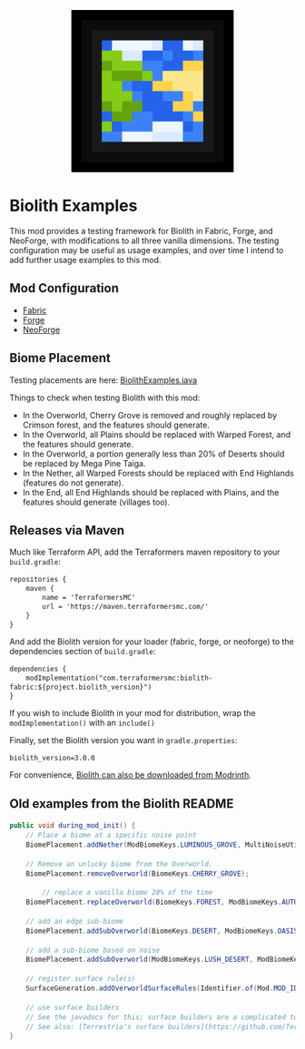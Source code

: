 <p align="center"><a href="https://modrinth.com/mod/biolith"><img height="286" width="286" src="./common/src/main/resources/assets/biolith_examples/logo.png" /></a></p>

# Biolith Examples
This mod provides a testing framework for Biolith in Fabric, Forge, and
NeoForge, with modifications to all three vanilla dimensions.  The testing
configuration may be useful as usage examples, and over time I intend to
add further usage examples to this mod.

## Mod Configuration

* [Fabric](https://github.com/gniftygnome/biolith-examples/blob/master/fabric/build.gradle)
* [Forge](https://github.com/gniftygnome/biolith-examples/blob/master/forge/build.gradle)
* [NeoForge](https://github.com/gniftygnome/biolith-examples/blob/master/neoforge/build.gradle)

## Biome Placement

Testing placements are here: [BiolithExamples.java](https://github.com/gniftygnome/biolith-examples/blob/master/common/src/main/java/com/terraformersmc/biolithexamples/BiolithExamples.java)

Things to check when testing Biolith with this mod:
* In the Overworld, Cherry Grove is removed and roughly replaced by Crimson forest, and the features should generate.
* In the Overworld, all Plains should be replaced with Warped Forest, and the features should generate.
* In the Overworld, a portion generally less than 20% of Deserts should be replaced by Mega Pine Taiga.
* In the Nether, all Warped Forests should be replaced with End Highlands (features do not generate).
* In the End, all End Highlands should be replaced with Plains, and the features should generate (villages too).

## Releases via Maven

Much like Terraform API, add the Terraformers maven repository to your `build.gradle`:

```
repositories {
    maven {
        name = 'TerraformersMC'
        url = 'https://maven.terraformersmc.com/'
    }
}
```

And add the Biolith version for your loader (fabric, forge, or neoforge)
to the dependencies section of `build.gradle`:

```
dependencies {
    modImplementation("com.terraformersmc:biolith-fabric:${project.biolith_version}")
}
```

If you wish to include Biolith in your mod for distribution, wrap the `modImplementation()` with an `include()`

Finally, set the Biolith version you want in `gradle.properties`:

```
biolith_version=3.0.0
```

For convenience, [Biolith can also be downloaded from Modrinth](https://modrinth.com/mod/biolith).

## Old examples from the Biolith README

```java
public void during_mod_init() {
    // Place a biome at a specific noise point
    BiomePlacement.addNether(ModBiomeKeys.LUMINOUS_GROVE, MultiNoiseUtil.createNoiseHypercube(0.35F, 0.3F, 0.0F, 0.0F, 0.0F, 0.0F, 0.225F)); }

    // Remove an unlucky biome from the Overworld.
    BiomePlacement.removeOverworld(BiomeKeys.CHERRY_GROVE);

        // replace a vanilla biome 20% of the time
    BiomePlacement.replaceOverworld(BiomeKeys.FOREST, ModBiomeKeys.AUTUMNAL_WOODS, 0.2D);

    // add an edge sub-biome
    BiomePlacement.addSubOverworld(BiomeKeys.DESERT, ModBiomeKeys.OASIS, SubBiomeMatcher.of(SubBiomeMatcher.NEAR_BORDER));

    // add a sub-biome based on noise
    BiomePlacement.addSubOverworld(ModBiomeKeys.LUSH_DESERT, ModBiomeKeys.OASIS, CriterionBuilder.deviationMax(BiomeParameterTargets.PEAKS_VALLEYS, 0.2f));

    // register surface rule(s)
    SurfaceGeneration.addOverworldSurfaceRules(Identifier.of(Mod.MOD_ID, "surface_rules"), modSurfaceRules);

    // use surface builders
    // See the javadocs for this; surface builders are a complicated topic.
    // See also: [Terrestria's surface builders](https://github.com/TerraformersMC/Terrestria/tree/1.19.3/worldgen/src/main/java/com/terraformersmc/terrestria/surfacebuilders)
}
```